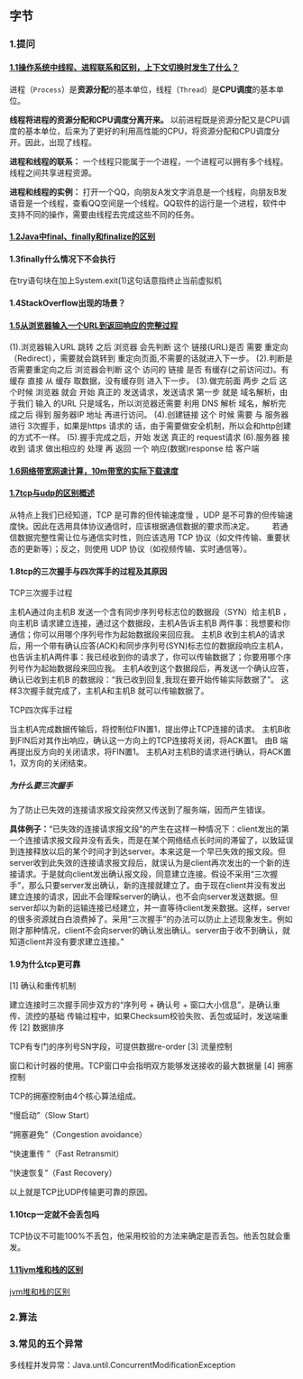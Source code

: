 ## 字节

### 1.提问

#### [1.1操作系统中线程、进程联系和区别，上下文切换时发生了什么？](https://blog.csdn.net/u014454538/article/details/99330919)

进程（`Process`）是**资源分配**的基本单位，线程（`Thread`）是**CPU调度**的基本单位。

**线程将进程的资源分配和CPU调度分离开来。** 以前进程既是资源分配又是CPU调度的基本单位，后来为了更好的利用高性能的CPU，将资源分配和CPU调度分开。因此，出现了线程。

**进程和线程的联系：** 一个线程只能属于一个进程，一个进程可以拥有多个线程。线程之间共享进程资源。

**进程和线程的实例：** 打开一个QQ，向朋友A发文字消息是一个线程，向朋友B发语音是一个线程，查看QQ空间是一个线程。QQ软件的运行是一个进程，软件中支持不同的操作，需要由线程去完成这些不同的任务。

#### [1.2Java中final、finally和finalize的区别](https://blog.csdn.net/cyl101816/article/details/67640843)

#### 1.3finally什么情况下不会执行

在try语句块在加上System.exit(1)这句话意指终止当前虚拟机

#### 1.4StackOverflow出现的场景？

#### [1.5从浏览器输入一个URL到返回响应的完整过程](https://blog.csdn.net/qq_41709082/article/details/94474821)

(1).浏览器输入URL 跳转 之后 浏览器 会先判断 这个 链接(URL)是否 需要 重定向（Redirect），需要就会跳转到 重定向页面,不需要的话就进入下一步。
(2).判断是否需要重定向之后 浏览器会判断 这个 访问的 链接 是否 有缓存(之前访问过)。有缓存 直接 从 缓存 取数据，没有缓存则 进入下一步。
(3).做完前面 两步 之后 这个时候 浏览器 就会 开始 真正的 发送请求，发送请求 第一步 就是 域名解析，由于我们 输入 的URL 只是域名，所以浏览器还需要 利用 DNS 解析 域名，解析完成之后 得到 服务器IP 地址 再进行访问。
(4).创建链接 这个 时候 需要 与 服务器 进行 3次握手，如果是https 请求的 话，由于需要做安全机制，所以会和http创建的方式不一样。
(5).握手完成之后，开始 发送 真正的 request请求
(6).服务器 接收到 请求 做出相应的 处理 再 返回 一个 响应(数据)response 给 客户端

#### [1.6网络带宽网速计算，10m带宽的实际下载速度](https://zhuanlan.zhihu.com/p/141671153)

#### [1.7tcp与udp的区别概述](https://blog.csdn.net/sifanchao/article/details/82285018?utm_medium=distribute.pc_relevant.none-task-blog-2%7Edefault%7EBlogCommendFromMachineLearnPai2%7Edefault-3.control&dist_request_id=1328689.20012.16166412596111117&depth_1-utm_source=distribute.pc_relevant.none-task-blog-2%7Edefault%7EBlogCommendFromMachineLearnPai2%7Edefault-3.control)

从特点上我们已经知道，TCP 是可靠的但传输速度慢 ，UDP 是不可靠的但传输速度快。因此在选用具体协议通信时，应该根据通信数据的要求而决定。
　　若通信数据完整性需让位与通信实时性，则应该选用 TCP 协议（如文件传输、重要状态的更新等）；反之，则使用 UDP 协议（如视频传输、实时通信等）。

#### 1.8tcp的三次握手与四次挥手的过程及其原因

TCP三次握手过程

主机A通过向主机B 发送一个含有同步序列号标志位的数据段（SYN）给主机B ，向主机B 请求建立连接，通过这个数据段，主机A告诉主机B 两件事：我想要和你通信；你可以用哪个序列号作为起始数据段来回应我。
主机B 收到主机A的请求后，用一个带有确认应答(ACK)和同步序列号(SYN)标志位的数据段响应主机A，也告诉主机A两件事：我已经收到你的请求了，你可以传输数据了；你要用哪个序列号作为起始数据段来回应我。
主机A收到这个数据段后，再发送一个确认应答，确认已收到主机B 的数据段：“我已收到回复,我现在要开始传输实际数据了”。
这样3次握手就完成了，主机A和主机B 就可以传输数据了。

TCP四次挥手过程

当主机A完成数据传输后，将控制位FIN置1，提出停止TCP连接的请求。
主机B收到FIN后对其作出响应，确认这一方向上的TCP连接将关闭，将ACK置1。
由B 端再提出反方向的关闭请求，将FIN置1。
主机A对主机B的请求进行确认，将ACK置1，双方向的关闭结束。



##### 为什么要三次握手

为了防止已失效的连接请求报文段突然又传送到了服务端，因而产生错误。

**具体例子：**“已失效的连接请求报文段”的产生在这样一种情况下：client发出的第一个连接请求报文段并没有丢失，而是在某个网络结点长时间的滞留了，以致延误到连接释放以后的某个时间才到达server。本来这是一个早已失效的报文段。但server收到此失效的连接请求报文段后，就误认为是client再次发出的一个新的连接请求。于是就向client发出确认报文段，同意建立连接。假设不采用“三次握手”，那么只要server发出确认，新的连接就建立了。由于现在client并没有发出建立连接的请求，因此不会理睬server的确认，也不会向server发送数据。但server却以为新的运输连接已经建立，并一直等待client发来数据。这样，server的很多资源就白白浪费掉了。采用“三次握手”的办法可以防止上述现象发生。例如刚才那种情况，client不会向server的确认发出确认。server由于收不到确认，就知道client并没有要求建立连接。”



#### 1.9为什么tcp更可靠

[1] 确认和重传机制

建立连接时三次握手同步双方的“序列号 + 确认号 + 窗口大小信息”，是确认重传、流控的基础
传输过程中，如果Checksum校验失败、丢包或延时，发送端重传
[2] 数据排序

TCP有专门的序列号SN字段，可提供数据re-order
[3] 流量控制

窗口和计时器的使用。TCP窗口中会指明双方能够发送接收的最大数据量
[4] 拥塞控制

TCP的拥塞控制由4个核心算法组成。

“慢启动”（Slow Start）

“拥塞避免”（Congestion avoidance）

“快速重传 ”（Fast Retransmit）

“快速恢复”（Fast Recovery）

以上就是TCP比UDP传输更可靠的原因。



#### 1.10tcp一定就不会丢包吗

TCP协议不可能100%不丢包，他采用校验的方法来确定是否丢包。他丢包就会重发。

#### [1.11jvm堆和栈的区别](http://blog.sina.com.cn/s/blog_6b9435b90101ff4b.html)

[jvm堆和栈的区别](https://blog.csdn.net/heart_mine/article/details/79495032)





### 2.算法



### 3.常见的五个异常

多线程并发异常：Java.until.ConcurrentModificationException

